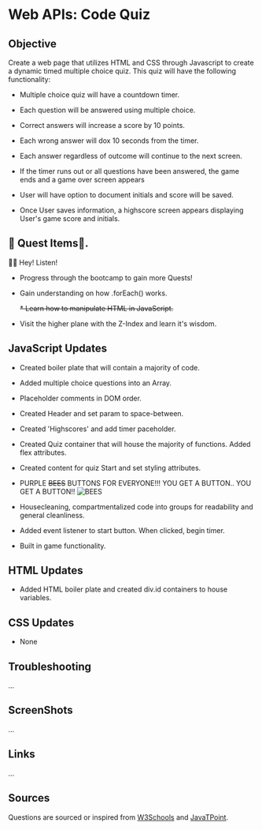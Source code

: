 # Web APIs: Code Quiz

## Objective

Create a web page that utilizes HTML and CSS through Javascript to create a dynamic timed multiple choice quiz. 
This quiz will have the following functionality:

  * Multiple choice quiz will have a countdown timer.

  * Each question will be answered using multiple choice.

  * Correct answers will increase a score by 10 points.

  * Each wrong answer will dox 10 seconds from the timer.

  * Each answer regardless of outcome will continue to the next screen.

  * If the timer runs out or all questions have been answered, the game ends and a game over screen appears

  * User will have option to document initials and score will be saved.

  * Once User saves information, a highscore screen appears displaying User's game score and initials.

## 👑 Quest Items👑.

🧚🏻 Hey! Listen!

  * Progress through the bootcamp to gain more Quests!

  * Gain understanding on how .forEach() works.

    ~~* Learn how to manipulate HTML in JavaScript.~~

  * Visit the higher plane with the Z-Index and learn it's wisdom.

## JavaScript Updates

* Created boiler plate that will contain a majority of code.

* Added multiple choice questions into an Array.

* Placeholder comments in DOM order.

* Created Header and set param to space-between.

* Created 'Highscores' and add timer paceholder.

* Created Quiz container that will house the majority of functions. Added flex attributes.

* Created content for quiz Start and set styling attributes.

* PURPLE ~~BEES~~ BUTTONS FOR EVERYONE!!! YOU GET A BUTTON.. YOU GET A BUTTON!!
![BEES](https://c.tenor.com/cUULOP1a6FIAAAAC/bees-annoying.gif)

* Housecleaning, compartmentalized code into groups for readability and general cleanliness.

* Added event listener to start button. When clicked, begin timer.

* Built in game functionality.

## HTML Updates

* Added HTML boiler plate and created div.id containers to house variables.

## CSS Updates

* None

## Troubleshooting

...

## ScreenShots

...

## Links

...

## Sources

Questions are sourced or inspired from [W3Schools](https://www.w3schools.com/quiztest/quiztest.asp?qtest=JS) and [JavaTPoint](https://www.javatpoint.com/javascript-quiz).
